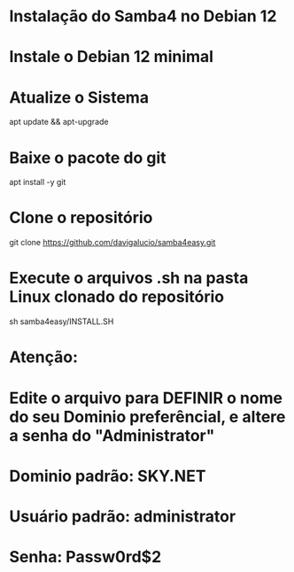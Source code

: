 # Instalação do Samba4 no Debian 12
# Instale o Debian 12 minimal
# Atualize o Sistema

apt update && apt-upgrade

# Baixe o pacote do git

apt install -y git

# Clone o repositório

git clone https://github.com/davigalucio/samba4easy.git

# Execute o arquivos .sh na pasta Linux clonado do repositório

sh samba4easy/INSTALL.SH

# Atenção:
# Edite o arquivo para DEFINIR o nome do seu Dominio preferêncial, e altere a senha do "Administrator"
# Dominio padrão: SKY.NET
# Usuário padrão: administrator
# Senha: Passw0rd$2
